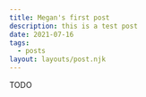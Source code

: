 ```yaml
---
title: Megan's first post
description: this is a test post
date: 2021-07-16
tags:
  - posts
layout: layouts/post.njk
---
```


TODO